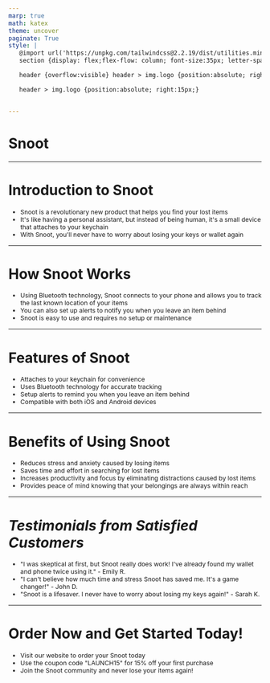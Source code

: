```yaml
---
marp: true
math: katex
theme: uncover
paginate: True
style: |
   @import url('https://unpkg.com/tailwindcss@2.2.19/dist/utilities.min.css');
   section {display: flex;flex-flow: column; font-size:35px; letter-spacing:1.4px;}

   header {overflow:visible} header > img.logo {position:absolute; right:15px;}

   header > img.logo {position:absolute; right:15px;}


---
```

<!-- backgroundImage: url('backgrounds/aaabstract (11).png') -->
<!-- _class: lead -->

 # Snoot

---
<style scoped>p,li {font-size:0.88em}</style>

 # Introduction to Snoot
- Snoot is a revolutionary new product that helps you find your lost items
- It's like having a personal assistant, but instead of being human, it's a small device that attaches to your keychain
- With Snoot, you'll never have to worry about losing your keys or wallet again


---
<style scoped>p,li {font-size:0.88em}</style>

 # How Snoot Works

- Using Bluetooth technology, Snoot connects to your phone and allows you to track the last known location of your items
- You can also set up alerts to notify you when you leave an item behind
- Snoot is easy to use and requires no setup or maintenance

---
<style scoped>p,li {font-size:0.84em}</style>

 # Features of Snoot
- Attaches to your keychain for convenience
- Uses Bluetooth technology for accurate tracking
- Setup alerts to remind you when you leave an item behind
- Compatible with both iOS and Android devices


---
<style scoped>p,li {font-size:0.84em}</style>

 # Benefits of Using Snoot
- Reduces stress and anxiety caused by losing items
- Saves time and effort in searching for lost items
- Increases productivity and focus by eliminating distractions caused by lost items
- Provides peace of mind knowing that your belongings are always within reach


---
<style scoped>p,li {font-size:0.88em}</style>

 # _Testimonials from Satisfied Customers_

- "I was skeptical at first, but Snoot really does work! I've already found my wallet and phone twice using it." - Emily R.
- "I can't believe how much time and stress Snoot has saved me. It's a game changer!" - John D.
- "Snoot is a lifesaver. I never have to worry about losing my keys again!" - Sarah K.

---
<style scoped>p,li {font-size:0.88em}</style>

 # Order Now and Get Started Today!
- Visit our website to order your Snoot today
- Use the coupon code "LAUNCH15" for 15% off your first purchase
- Join the Snoot community and never lose your items again!
